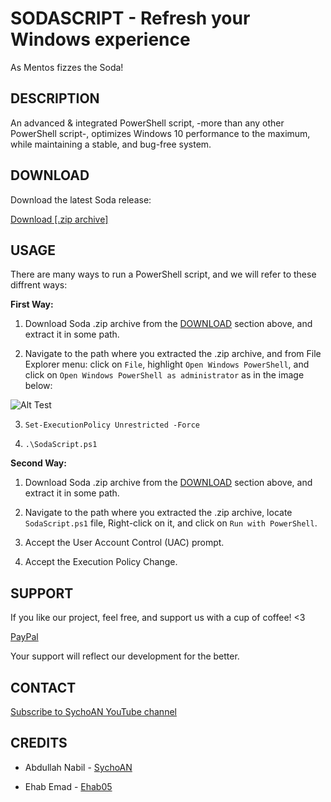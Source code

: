 # SODASCRIPT - Refresh your Windows experience

As Mentos fizzes the Soda!

## DESCRIPTION

An advanced & integrated PowerShell script, -more than any other PowerShell script-, optimizes Windows 10 performance to the maximum, while maintaining a stable, and bug-free system.

## DOWNLOAD

Download the latest Soda release:

[Download [.zip archive]](LINK_HERE)

## USAGE

There are many ways to run a PowerShell script, and we will refer to these diffrent ways:

**First Way:** 

1. Download Soda .zip archive from the [DOWNLOAD](LINK_HERE) section above, and extract it in some path.

2. Navigate to the path where you extracted the .zip archive, and from File Explorer menu: click on ```File```, highlight ```Open Windows PowerShell```, and click on ```Open Windows PowerShell as administrator``` as in the image below:

![Alt Test](http://upload.wikimedia.org/wikipedia/en/thumb/0/04/File_Explorer_Icon.png/64px-File_Explorer_Icon.png)

3. ```Set-ExecutionPolicy Unrestricted -Force```

4. ```.\SodaScript.ps1```


**Second Way:** 

1. Download Soda .zip archive from the [DOWNLOAD](LINK_HERE) section above, and extract it in some path.

2. Navigate to the path where you extracted the .zip archive, locate ```SodaScript.ps1``` file, Right-click on it, and click on ```Run with PowerShell```.

3. Accept the User Account Control (UAC) prompt.

4. Accept the Execution Policy Change.

## SUPPORT

If you like our project, feel free, and support us with a cup of coffee! <3

[PayPal](LINK_HERE)

Your support will reflect our development for the better.

## CONTACT

[Subscribe to SychoAN YouTube channel](https://www.youtube.com/c/SychoAN?sub_confirmation=1)

## CREDITS

- Abdullah Nabil - [SychoAN](https://t.me/Sycho_AN)

- Ehab Emad - [Ehab05](https://t.me/Ehab05)
